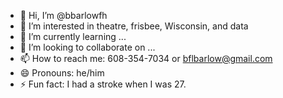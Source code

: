 - 👋 Hi, I’m @bbarlowfh
- 👀 I’m interested in theatre, frisbee, Wisconsin, and data
- 🌱 I’m currently learning ...
- 💞️ I’m looking to collaborate on ...
- 📫 How to reach me: 608-354-7034 or bflbarlow@gmail.com
- 😄 Pronouns: he/him
- ⚡ Fun fact: I had a stroke when I was 27.

<!---
bbarlowfh/bbarlowfh is a ✨ special ✨ repository because its `README.md` (this file) appears on your GitHub profile.
You can click the Preview link to take a look at your changes.
--->
